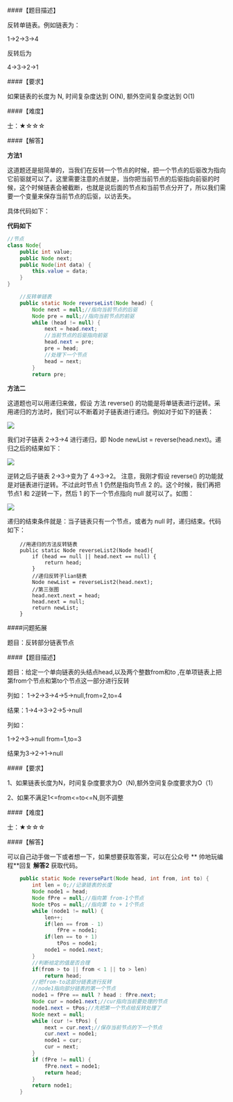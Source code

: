 ####【题目描述】

反转单链表。例如链表为：

1->2->3->4

反转后为

4->3->2->1

####【要求】

如果链表的长度为 N, 时间复杂度达到 O(N), 额外空间复杂度达到 O(1)

####【难度】

士：★☆☆☆

####【解答】

**方法1**

这道题还是挺简单的，当我们在反转一个节点的时候，把一个节点的后驱改为指向它前驱就可以了。这里需要注意的点就是，当你把当前节点的后驱指向前驱的时候，这个时候链表会被截断，也就是说后面的节点和当前节点分开了，所以我们需要一个变量来保存当前节点的后驱，以访丢失。

具体代码如下：



**代码如下**

```java
//节点
class Node{
    public int value;
    public Node next;
    public Node(int data) {
        this.value = data;
    }
}
```

```   java
    //反转单链表
    public static Node reverseList(Node head) {
        Node next = null;//指向当前节点的后驱
        Node pre = null;//指向当前节点的前驱
        while (head != null) {
            next = head.next;
            //当前节点的后驱指向前驱
            head.next = pre;
            pre = head;
            //处理下一个节点
            head = next;
        }
        return pre;
```

**方法二**

这道题也可以用递归来做，假设 方法 reverse() 的功能是将单链表进行逆转。采用递归的方法时，我们可以不断着对子链表进行递归。例如对于如下的链表：

![](https://user-gold-cdn.xitu.io/2019/2/24/1691ed67b2fe20cd?w=598&h=152&f=png&s=17604)

我们对子链表 2->3->4 进行递归，即
 Node newList = reverse(head.next)。递归之后的结果如下：

![](https://user-gold-cdn.xitu.io/2019/2/24/1691ed68e260b78f?w=512&h=264&f=png&s=23672)

 逆转之后子链表 2->3->变为了 4->3->2。
 注意，我刚才假设 reverse() 的功能就是对链表进行逆转。不过此时节点 1 仍然是指向节点 2 的。这个时候，我们再把节点1 和 2逆转一下，然后 1 的下一个节点指向 null 就可以了。如图：

![](https://user-gold-cdn.xitu.io/2019/2/24/1691ed6a6753073c?w=514&h=210&f=png&s=21170)

递归的结束条件就是：当子链表只有一个节点，或者为 null 时，递归结束。代码如下：

```
    //用递归的方法反转链表
    public static Node reverseList2(Node head){
        if (head == null || head.next == null) {
            return head;
        }
        //递归反转子lian链表
        Node newList = reverseList2(head.next);
        //第三张图
        head.next.next = head;
        head.next = null;
        return newList;
    }
```

####问题拓展

题目：反转部分链表节点

####【题目描述】


 题目：给定一个单向链表的头结点head,以及两个整数from和to ,在单项链表上把第from个节点和第to个节点这一部分进行反转

 列如：
  1->2->3->4->5->null,from=2,to=4

 结果：1->4->3->2->5->null

 列如：

 1->2->3->null from=1,to=3

结果为3->2->1->null

####【要求】

 1、如果链表长度为N，时间复杂度要求为O（N),额外空间复杂度要求为O（1）

2、如果不满足1<=from<=to<=N,则不调整

####【难度】

士：★☆☆☆

####【解答】

可以自己动手做一下或者想一下，如果想要获取答案，可以在公众号 ** 帅地玩编程**回复 **解答2** 获取代码。

```java
    public static Node reversePart(Node head, int from, int to) {
        int len = 0;//记录链表的长度
        Node node1 = head;
        Node fPre = null;//指向第 from-1个节点
        Node tPos = null;//指向第 to + 1个节点
        while (node1 != null) {
            len++;
            if(len == from - 1)
                fPre = node1;
            if(len == to + 1)
                tPos = node1;
            node1 = node1.next;
        }
        //判断给定的值是否合理
        if(from > to || from < 1 || to > len)
            return head;
        //把from-to这部分链表进行反转
        //node1指向部分链表的第一个节点
        node1 = fPre == null ? head : fPre.next;
        Node cur = node1.next;//cur指向当前要处理的节点
        node1.next = tPos;//先把第一个节点给反转处理了
        Node next = null;
        while (cur != tPos) {
            next = cur.next;//保存当前节点的下一个节点
            cur.next = node1;
            node1 = cur;
            cur = next;
        }
        if (fPre != null) {
            fPre.next = node1;
            return head;
        }
        return node1;
    }

```

